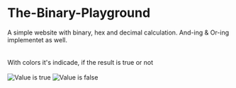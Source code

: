 # The-Binary-Playground
A simple website with binary, hex and decimal calculation.
And-ing & Or-ing implementet as well.
<br><br><br>
With colors it's indicade, if the result is true or not
<br><br>
![Value is true](https://i.gyazo.com/2c8142bdfc508668c2fbe946a8303841.png?raw=true)
![Value is false](https://i.gyazo.com/cea6e0ee040c1fed6aa86f523b7ebcd8.png?raw=true)
